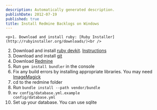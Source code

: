 ```yaml
---
description: Automatically generated description.
publishDate: 2012-07-19
published: true
title: Install Redmine Backlogs on Windows
---
```


	<p>1. Download and install ruby: [Ruby Installer](http://rubyinstaller.org/downloads/)<br />
2. Download and install [ruby devkit](http://rubyinstaller.org/downloads/). [Instructions](https://github.com/oneclick/rubyinstaller/wiki/development-kit)<br />
3. Download and install [git](http://code.google.com/p/msysgit/)<br />
4. Download [Redmine](http://rubyforge.org/frs/?group_id=1850)<br />
5. Run <code>gem install bundler</code> in the console<br />
6. Fix any build errors by installing appropriate libraries. You may need [ImageMagick](http://www.imagemagick.org/script/binary-releases.php#windows)<br />
7. cd to the redmine folder<br />
8. Run <code>bundle install --path vendor/bundle</code><br />
9. <code>mv config/database.yml.example config/database.yml</code><br />
10. Set up your database. You can use sqlite</p>